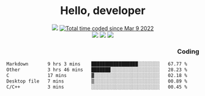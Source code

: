 # <div align='center' >Hello, developer</div>

<div align='center'>
  <a ><img src="https://img.shields.io/badge/dynamic/json?url=https%3A%2F%2Fapi.swo.moe%2Fstats%2Fgithub%2FFree-Aaron-Li&query=count&color=181717&label=GitHub&labelColor=282c34&logo=github&suffix=+follows&cacheSeconds=3600"></a>
  <a href="https://wakatime.com/@fe40087f-8eae-48dc-9950-ad0633db1591"><img src="https://wakatime.com/badge/user/fe40087f-8eae-48dc-9950-ad0633db1591.svg" alt="Total time coded since Mar 9 2022" /></a>
</div>
<div align='center'>
  <a><img src="https://img.shields.io/badge/Rookie-blue?style=plastic&logo=c&logoColor=blue&labelColor=F5B7DB"></a>
  <a><img src="https://img.shields.io/badge/Rookie-blue?style=plastic&logo=c%2B%2B&logoColor=blue&labelColor=F5B7DB"></a> 
  <a><img src="https://img.shields.io/badge/Rookie-blue?style=plastic&logo=python&logoColor=blue&labelColor=F5B7DB"></a> 
</div>

<div align='right'>
  <h3>Coding</h3>
</div>

<!--START_SECTION:waka-->

```txt
Markdown       9 hrs 3 mins    █████████████████░░░░░░░░   67.77 %
Other          3 hrs 46 mins   ███████░░░░░░░░░░░░░░░░░░   28.23 %
C              17 mins         ▓░░░░░░░░░░░░░░░░░░░░░░░░   02.18 %
Desktop file   7 mins          ▒░░░░░░░░░░░░░░░░░░░░░░░░   00.89 %
C/C++          3 mins          ░░░░░░░░░░░░░░░░░░░░░░░░░   00.45 %
```

<!--END_SECTION:waka-->




